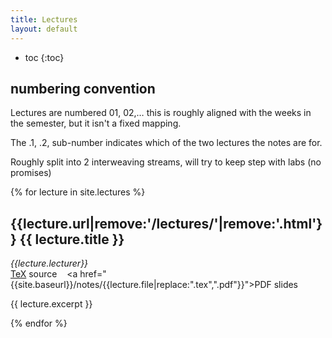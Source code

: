 ```yaml
---
title: Lectures
layout: default
---
```

 * toc
 {:toc}

## numbering convention
Lectures are numbered 01, 02,…  this is roughly aligned with the weeks in the semester, but it isn't a fixed mapping.

The .1, .2, sub-number indicates which of the two lectures the notes are for.

Roughly split into 2 interweaving streams,
 will try to keep step with labs (no promises)

{% for lecture in site.lectures %}
## {{lecture.url|remove:'/lectures/'|remove:'.html'}} {{ lecture.title }}
_{{lecture.lecturer}}_  
<span class="file-link"><a href="{{site.baseurl}}/notes/{{lecture.file}}">TeX</a>&nbsp;source&nbsp;</span>
&nbsp;
<span class="file-link"><a href="{{site.baseurl}}/notes/{{lecture.file|replace:".tex",".pdf"}}">PDF</a>&nbsp;slides&nbsp;</span>

{{ lecture.excerpt }}

{% endfor %}
